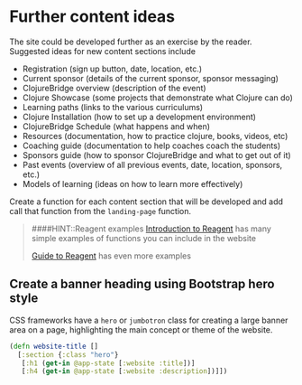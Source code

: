 # Further content ideas

The site could be developed further as an exercise by the reader. Suggested ideas for new content sections include

- Registration (sign up button, date, location, etc.)
- Current sponsor (details of the current sponsor, sponsor messaging)
- ClojureBridge overview (description of the event)
- Clojure Showcase (some projects that demonstrate what Clojure can do)
- Learning paths (links to the various curriculums)
- Clojure Installation (how to set up a development environment)
- ClojureBridge Schedule (what happens and when)
- Resources (documentation, how to practice clojure, books, videos, etc)
- Coaching guide (documentation to help coaches coach the students)
- Sponsors guide (how to sponsor ClojureBridge and what to get out of it)
- Past events (overview of all previous events, date, location, sponsors, etc.)
- Models of learning (ideas on how to learn more effectively)

Create a function for each content section that will be developed and add call that function from the `landing-page` function.

> ####HINT::Reagent examples
> [Introduction to Reagent](https://reagent-project.github.io/) has many simple examples of functions you can include in the website
>
> [Guide to Reagent](https://purelyfunctional.tv/guide/reagent/) has even more examples


## Create a banner heading using Bootstrap hero style

CSS frameworks have a `hero` or `jumbotron` class for creating a large banner area on a page, highlighting the main concept or theme of the website.

```clojure
(defn website-title []
  [:section {:class "hero"}
   [:h1 (get-in @app-state [:website :title])]
   [:h4 (get-in @app-state [:website :description])]])
```
